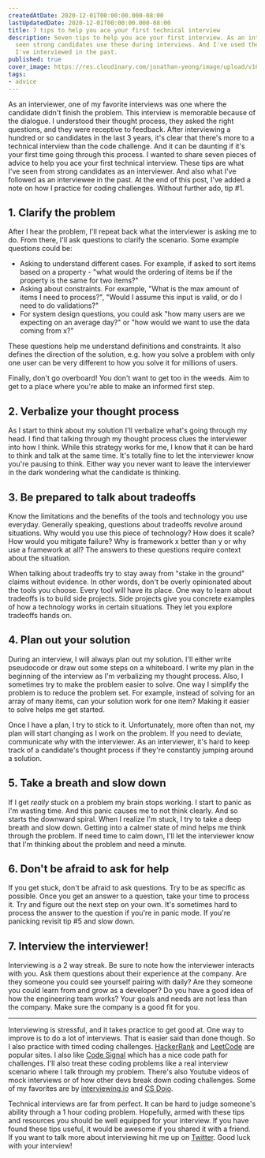 ```yaml
---
createdAtDate: 2020-12-01T00:00:00.000-08:00
lastUpdatedDate: 2020-12-01T00:00:00.000-08:00
title: 7 tips to help you ace your first technical interview
description: Seven tips to help you ace your first interview. As an interviewer, I've
  seen strong candidates use these during interviews. And I've used these tips when
  I've interviewed in the past.
published: true
cover_image: https://res.cloudinary.com/jonathan-yeong/image/upload/v1606926567/personal-blog/cover_images/7-tips-og-image_smi7a1.jpg
tags:
- advice
---
```

As an interviewer, one of my favorite interviews was one where the candidate didn't finish the problem. This interview is memorable because of the dialogue. I understood their thought process, they asked the right questions, and they were receptive to feedback. After interviewing a hundred or so candidates in the last 3 years, it's clear that there's more to a technical interview than the code challenge. And it can be daunting if it's your first time going through this process. I wanted to share seven pieces of advice to help you ace your first technical interview. These tips are what I've seen from strong candidates as an interviewer. And also what I've followed as an interviewee in the past. At the end of this post, I've added a note on how I practice for coding challenges. Without further ado, tip #1.

## 1. Clarify the problem

After I hear the problem, I'll repeat back what the interviewer is asking me to do. From there, I'll ask questions to clarify the scenario. Some example questions could be:

* Asking to understand different cases. For example, if asked to sort items based on a property - "what would the ordering of items be if the property is the same for two items?"
* Asking about constraints. For example, "What is the max amount of items I need to process?", "Would I assume this input is valid, or do I need to do validations?"
* For system design questions, you could ask "how many users are we expecting on an average day?" or "how would we want to use the data coming from x?"

These questions help me understand definitions and constraints. It also defines the direction of the solution, e.g. how you solve a problem with only one user can be very different to how you solve it for millions of users.

Finally, don't go overboard! You don't want to get too in the weeds. Aim to get to a place where you're able to make an informed first step.

## 2. Verbalize your thought process

As I start to think about my solution I'll verbalize what's going through my head. I find that talking through my thought process clues the interviewer into how I think. While this strategy works for me, I know that it can be hard to think and talk at the same time. It's totally fine to let the interviewer know you're pausing to think. Either way you never want to leave the interviewer in the dark wondering what the candidate is thinking.

## 3. Be prepared to talk about tradeoffs

Know the limitations and the benefits of the tools and technology you use everyday. Generally speaking, questions about tradeoffs revolve around situations. Why would you use this piece of technology? How does it scale? How would you mitigate failure? Why is framework x better than y or why use a framework at all? The answers to these questions require context about the situation.

When talking about tradeoffs try to stay away from "stake in the ground" claims without evidence. In other words, don't be overly opinionated about the tools you choose. Every tool will have its place. One way to learn about tradeoffs is to build side projects. Side projects give you concrete examples of how a technology works in certain situations. They let you explore tradeoffs hands on.

## 4. Plan out your solution

During an interview, I will always plan out my solution. I'll either write pseudocode or draw out some steps on a whiteboard. I write my plan in the beginning of the interview as I'm verbalizing my thought process. Also, I sometimes try to make the problem easier to solve. One way I simplify the problem is to reduce the problem set. For example, instead of solving for an array of many items, can your solution work for one item? Making it easier to solve helps me get started.

Once I have a plan, I try to stick to it. Unfortunately, more often than not, my plan will start changing as I work on the problem. If you need to deviate, communicate why with the interviewer. As an interviewer, it's hard to keep track of a candidate's thought process if they're constantly jumping around a solution.

## 5. Take a breath and slow down

If I get _really_ stuck on a problem my brain stops working. I start to panic as I'm wasting time. And this panic causes me to not think clearly. And so starts the downward spiral. When I realize I'm stuck, I try to take a deep breath and slow down. Getting into a calmer state of mind helps me think through the problem. If need time to calm down, I'll let the interviewer know that I'm thinking about the problem and need a minute.

## 6. Don't be afraid to ask for help

If you get stuck, don't be afraid to ask questions. Try to be as specific as possible. Once you get an answer to a question, take your time to process it. Try and figure out the next step on your own. It's sometimes hard to process the answer to the question if you're in panic mode. If you're panicking revisit tip #5 and slow down.

## 7. Interview the interviewer!

Interviewing is a 2 way streak. Be sure to note how the interviewer interacts with you. Ask them questions about their experience at the company. Are they someone you could see yourself pairing with daily? Are they someone you could learn from and grow as a developer? Do you have a good idea of how the engineering team works? Your goals and needs are not less than the company. Make sure the company is a good fit for you.

***

Interviewing is stressful, and it takes practice to get good at. One way to improve is to do a lot of interviews. That is easier said than done though. So I also practice with timed coding challenges. [HackerRank](https://www.hackerrank.com/) and [LeetCode](https://leetcode.com/) are popular sites. I also like [Code Signal](https://codesignal.com/developers/) which has a nice code path for challenges. I'll also treat these coding problems like a real interview scenario where I talk through my problem. There's also Youtube videos of mock interviews or of how other devs break down coding challenges. Some of my favorites are by [interviewing.io](https://www.youtube.com/watch?v=XXLVi2y2GrY) and [CS Dojo](https://www.youtube.com/watch?v=GBuHSRDGZBY).

Technical interviews are far from perfect. It can be hard to judge someone's ability through a 1 hour coding problem. Hopefully, armed with these tips and resources you should be well equipped for your interview. If you have found these tips useful, it would be awesome if you shared it with a friend. If you want to talk more about interviewing hit me up on [Twitter](https://twitter.com/JonoYeong "Twitter"). Good luck with your interview!